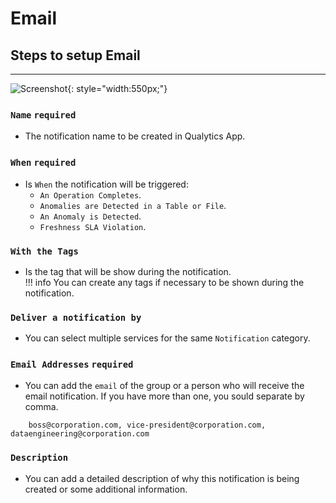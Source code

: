 # Email

## Steps to setup Email

---

![Screenshot](/assets/notifications/services/email-notification.png){: style="width:550px;"}

### `Name` <spam id='required'>`required`</spam>

* The notification name to be created in Qualytics App.

### `When` <spam id='required'>`required`</spam>

* Is `When` the notification will be triggered:
    * `An Operation Completes`.
    * `Anomalies are Detected in a Table or File`.
    * `An Anomaly is Detected`.
    * `Freshness SLA Violation`.

### `With the Tags` 
* Is the tag that will be show during the notification.   
!!! info
    You can create any tags if necessary to be shown during the notification.

### `Deliver a notification by`
* You can select multiple services for the same `Notification` category.

### `Email Addresses` <spam id='required'>`required`</spam>
* You can add the `email` of the group or a person who will receive the email notification. If you have more than one, you sould separate by comma.

```text
    boss@corporation.com, vice-president@corporation.com, dataengineering@corporation.com
```

### `Description`
* You can add a detailed description of why this notification is being created or some additional information.
